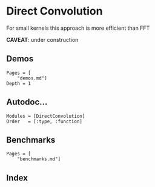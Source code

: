 # Direct Convolution

For small kernels this approach is more efficient than FFT

**CAVEAT**: under construction

## Demos

```@contents
Pages = [
    "demos.md"]
Depth = 1
```

## Autodoc...

```@autodocs
Modules = [DirectConvolution]
Order   = [:type, :function]
```


## Benchmarks

```@contents
Pages = [
    "benchmarks.md"]
```

## Index

```@index
```
